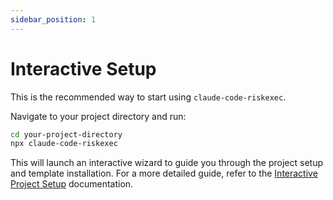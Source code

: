 ```yaml
---
sidebar_position: 1
---
```


# Interactive Setup

This is the recommended way to start using `claude-code-riskexec`.

Navigate to your project directory and run:

```bash
cd your-project-directory
npx claude-code-riskexec
```

This will launch an interactive wizard to guide you through the project setup and template installation. For a more detailed guide, refer to the [Interactive Project Setup](/docs/project-setup/interactive-setup) documentation.
